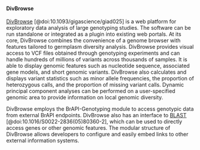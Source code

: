 #### DivBrowse

<!-- Sebastian B -->
[DivBrowse](https://divbrowse.ipk-gatersleben.de/) [@doi:10.1093/gigascience/giad025] is a web platform for exploratory data analysis of large genotyping studies. 
The software can be run standalone or integrated as a plugin into existing web portals. 
At its core, DivBrowse combines the convenience of a genome browser with features tailored to germplasm diversity analysis. 
DivBrowse provides visual access to VCF files obtained through genotyping experiments and can handle hundreds of millions of variants across thousands of samples.
It is able to display genomic features such as nucleotide sequence, associated gene models, and short genomic variants. DivBrowse also calculates and displays variant statistics such as minor allele frequencies, the proportion of heterozygous calls, and the proportion of missing variant calls. 
Dynamic principal component analyses can be performed on a user-specified genomic area to provide information on local genomic diversity. 

DivBrowse employs the BrAPI-Genotyping module to access genotypic data from external BrAPI endpoints. 
DivBrowse also has an interface to [BLAST](https://blast.ncbi.nlm.nih.gov/blast/Blast.cgi) [@doi:10.1016/S0022-2836(05)80360-2], which can be used to directly access genes or other genomic features. 
The modular structure of DivBrowse allows developers to configure and easily embed links to other external information systems.
